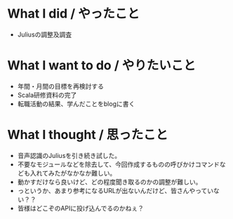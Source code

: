 # What I did / やったこと
- Juliusの調整及調査

# What I want to do / やりたいこと
- 年間・月間の目標を再検討する
- Scala研修資料の完了
- 転職活動の結果、学んだことをblogに書く

# What I thought / 思ったこと
- 音声認識のJuliusを引き続き試した。
- 不要なモジュールなどを除去して、今回作成するものの呼びかけコマンドなども入れてみたがなかなか難しい。
- 動かすだけなら良いけど、どの程度聞き取るのかの調整が難しい。
- っというか、あまり参考になるURLが出ないんだけど、皆さんやっていない？？
- 皆様はどこぞのAPIに投げ込んでるのかねぇ？
